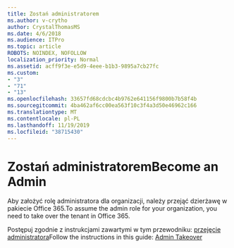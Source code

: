 ```yaml
---
title: Zostań administratorem
ms.author: v-crytho
author: CrystalThomasMS
ms.date: 4/6/2018
ms.audience: ITPro
ms.topic: article
ROBOTS: NOINDEX, NOFOLLOW
localization_priority: Normal
ms.assetid: acff9f3e-e5d9-4eee-b1b3-9895a7cb27fc
ms.custom:
- "3"
- "71"
- "13"
ms.openlocfilehash: 33657fd68cdcbc4b9762e641156f9800b7b58f4b
ms.sourcegitcommit: 4ba462af6cc00ea563f10c3f4a3d50e46962c166
ms.translationtype: MT
ms.contentlocale: pl-PL
ms.lasthandoff: 11/19/2019
ms.locfileid: "38715430"
---
```

# <a name="become-an-admin"></a><span data-ttu-id="492c3-102">Zostań administratorem</span><span class="sxs-lookup"><span data-stu-id="492c3-102">Become an Admin</span></span>

<span data-ttu-id="492c3-103">Aby założyć rolę administratora dla organizacji, należy przejąć dzierżawę w pakiecie Office 365.</span><span class="sxs-lookup"><span data-stu-id="492c3-103">To assume the admin role for your organization, you need to take over the tenant in Office 365.</span></span>
  
<span data-ttu-id="492c3-104">Postępuj zgodnie z instrukcjami zawartymi w tym przewodniku: [przejęcie administratora](https://docs.microsoft.com/azure/active-directory/users-groups-roles/domains-admin-takeover)</span><span class="sxs-lookup"><span data-stu-id="492c3-104">Follow the instructions in this guide: [Admin Takeover](https://docs.microsoft.com/azure/active-directory/users-groups-roles/domains-admin-takeover)</span></span>